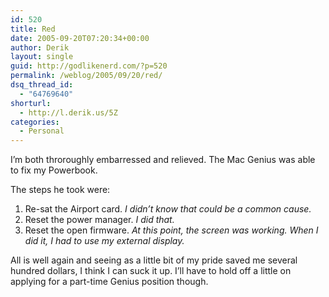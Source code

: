```yaml
---
id: 520
title: Red
date: 2005-09-20T07:20:34+00:00
author: Derik
layout: single
guid: http://godlikenerd.com/?p=520
permalink: /weblog/2005/09/20/red/
dsq_thread_id:
  - "64769640"
shorturl:
  - http://l.derik.us/5Z
categories:
  - Personal
---
```

I&#8217;m both throroughly embarressed and relieved. The Mac Genius was able to fix my Powerbook.

The steps he took were:

  1. Re-sat the Airport card. _I didn&#8217;t know that could be a common cause._
  2. Reset the power manager. _I did that._
  3. Reset the open firmware. _At this point, the screen was working. When I did it, I had to use my external display._

All is well again and seeing as a little bit of my pride saved me several hundred dollars, I think I can suck it up. I&#8217;ll have to hold off a little on applying for a part-time Genius position though.